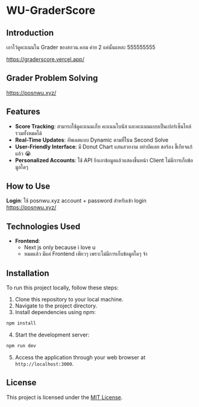 # WU-GraderScore

## Introduction

เอาไว้ดูคะแนนใน Grader ของสอวน.คอม ค่าย 2 แค่นั้นแหละ 555555555  

https://graderscore.vercel.app/

## Grader Problem Solving
https://posnwu.xyz/

## Features

- **Score Tracking**: สามารถใช้ดูคะแนนเก็บ คะแนนโบนัส และคะแนนแบบเป็นเปอร์เซ็นไทล์รวมทั้งหมดได้
- **Real-Time Updates**: อัพเดตแบบ Dynamic ตามที่ใsน Second Solve 
- **User-Friendly Interface**: มี Donut Chart แสนสวยงาม อย่าบัคเลย ขอร้อง ขี้เกียจแก้แล้ว 😭
- **Personalized Accounts**: ใช้ API ยิงเอาข้อมูลแล้วแสดงขึ้นหน้า Client ไม่มีการเก็บข้อมูลใดๆ

## How to Use

**Login**: ใช้ posnwu.xyz account + password สำหรับเข้า login https://posnwu.xyz/


## Technologies Used

- **Frontend**:
  - Next js only because i love u
  - หมดแล้ว มีแค่ Frontend เพียวๆ เพราะไม่มีการเก็บข้อมูลใดๆ จ้า

## Installation

To run this project locally, follow these steps:

1. Clone this repository to your local machine.
2. Navigate to the project directory.
3. Install dependencies using npm:

```bash
npm install
```

4. Start the development server:

```bash
npm run dev
```

5. Access the application through your web browser at `http://localhost:3000`.


## License

This project is licensed under the [MIT License](LICENSE).
